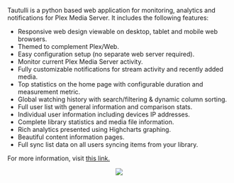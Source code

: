 Tautulli is a python based web application for monitoring, analytics and notifications for Plex Media Server. It includes the following features:

* Responsive web design viewable on desktop, tablet and mobile web browsers.
* Themed to complement Plex/Web.
* Easy configuration setup (no separate web server required).
* Monitor current Plex Media Server activity.
* Fully customizable notifications for stream activity and recently added media.
* Top statistics on the home page with configurable duration and measurement metric.
* Global watching history with search/filtering & dynamic column sorting.
* Full user list with general information and comparison stats.
* Individual user information including devices IP addresses.
* Complete library statistics and media file information.
* Rich analytics presented using Highcharts graphing.
* Beautiful content information pages.
* Full sync list data on all users syncing items from your library.

For more information, visit [this link.](https://tautulli.com/)

<p align="center"><img src="https://docs.usbx.me/uploads/images/gallery/2020-03/scaled-1680-/image-1584546394186.png"></p>